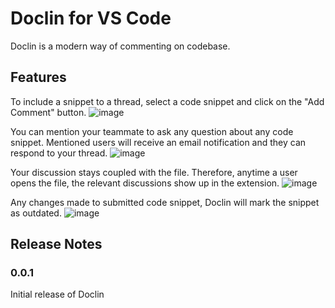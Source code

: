 # Doclin for VS Code

Doclin is a modern way of commenting on codebase.

## Features

To include a snippet to a thread, select a code snippet and click on the "Add Comment" button.
![image](https://github.com/doclin-dev/landingpage-build/assets/24940719/59187116-ee19-4ed1-aa3d-bdd2be5af993)

You can mention your teammate to ask any question about any code snippet.  Mentioned users will receive an email notification and they can respond to your thread.
![image](https://github.com/doclin-dev/landingpage-build/assets/24940719/f8287401-4d0b-43de-940c-1d050cbf9b74)

Your discussion stays coupled with the file. Therefore, anytime a user opens the file, the relevant discussions show up in the extension.
![image](https://github.com/doclin-dev/landingpage-build/assets/24940719/59e414ed-3676-41f5-97f5-a928483f1366)

Any changes made to submitted code snippet, Doclin will mark the snippet as outdated.
![image](https://github.com/doclin-dev/landingpage-build/assets/24940719/7af86509-567d-411a-a8e5-ce72c675f291)


## Release Notes

### 0.0.1

Initial release of Doclin